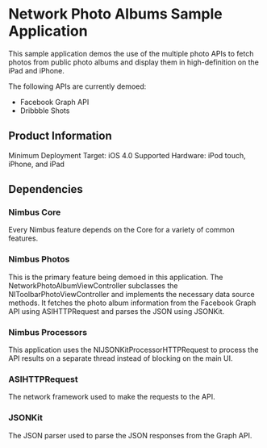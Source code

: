 Network Photo Albums Sample Application
=======================================

This sample application demos the use of the multiple photo APIs to fetch photos from public
photo albums and display them in high-definition on the iPad and iPhone.

The following APIs are currently demoed:

- Facebook Graph API
- Dribbble Shots


Product Information
-------------------

Minimum Deployment Target:  iOS 4.0
Supported Hardware:         iPod touch, iPhone, and iPad


Dependencies
------------

### Nimbus Core

Every Nimbus feature depends on the Core for a variety of common features.

### Nimbus Photos

This is the primary feature being demoed in this application. The
NetworkPhotoAlbumViewController subclasses the NIToolbarPhotoViewController and implements
the necessary data source methods. It fetches the photo album information from the Facebook
Graph API using ASIHTTPRequest and parses the JSON using JSONKit.

### Nimbus Processors

This application uses the NIJSONKitProcessorHTTPRequest to process the API results on a
separate thread instead of blocking on the main UI.

### ASIHTTPRequest

The network framework used to make the requests to the API.

### JSONKit

The JSON parser used to parse the JSON responses from the Graph API.
